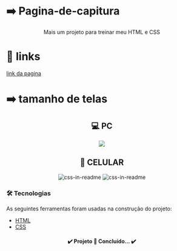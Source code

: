 # :arrow_right: Pagina-de-capitura
<p align="center">Mais um projeto para treinar meu HTML e CSS</p>

# :link: links 

<a href="https://leonardobraz1.github.io/Pagina-de-capitura/">link da pagina</a>

# :arrow_right: tamanho de telas
<h2 align="center">💻 PC</h2>
<div align="center">
<img src="https://user-images.githubusercontent.com/101673432/174418376-9c1723c2-f410-446f-ae05-5d5de18242c7.png" />
</div>

<h2 align="center">📱 CELULAR</h2>
<div align="center">
    <img src="https://user-images.githubusercontent.com/101673432/174418432-a0ca2234-77e1-454c-bd17-df225c4bfdc2.png"  alt="css-in-readme">
    <img src="https://user-images.githubusercontent.com/101673432/174418551-9f296940-8aab-4886-a964-6b8104999d69.png"  alt="css-in-readme">
</div>


### 🛠 Tecnologias

As seguintes ferramentas foram usadas na construção do projeto:

- [HTML](https://html.com/)
- [CSS](https://www.infoescola.com/informatica/cascading-style-sheets-css/)




<h4 align="center"> 
	✔️  Projeto 🚀 Concluído...  ✔️
</h4>
